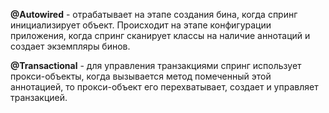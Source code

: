 **@Autowired** - отрабатывает на этапе создания бина, когда спринг инициализирует объект. Происходит на этапе конфигурации приложения, когда спринг сканирует классы на наличие аннотаций и создает экземпляры бинов. 

**@Transactional** - для управления транзакциями спринг использует прокси-объекты, когда вызывается метод помеченный этой аннотацией, то прокси-объект его перехватывает, создает и управляет транзакцией. 